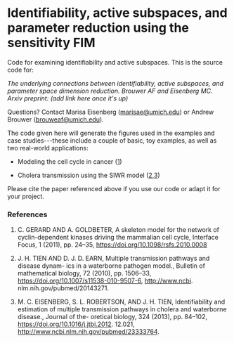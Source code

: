 # Identifiability, active subspaces, and parameter reduction using the sensitivity FIM

Code for examining identifiability and active subspaces. This is the source code for:

*The underlying connections between identifiability, active subspaces, and parameter space dimension reduction. Brouwer AF and Eisenberg MC. Arxiv preprint: (add link here once it's up)*

Questions? Contact Marisa Eisenberg (marisae@umich.edu) or Andrew Brouwer (brouweaf@umich.edu).

The code given here will generate the figures used in the examples and case studies---these include a couple of basic, toy examples,
as well as two real-world applications:

- Modeling the cell cycle in cancer ([1](https://doi.org/10.1098/rsfs.2010.0008))

- Cholera transmission using the SIWR model ([2](https://doi.org/10.1007/s11538-010-9507-6),[3](https://doi.org/10.1016/j.jtbi.2012))

Please cite the paper referenced above if you use our code or adapt it for your project. 


### References
1. C. GERARD AND A. GOLDBETER, A skeleton model for the network of cyclin-dependent kinases driving the mammalian cell cycle, Interface Focus, 1 (2011), pp. 24–35, https://doi.org/10.1098/rsfs.2010.0008

2. J. H. TIEN AND D. J. D. EARN, Multiple transmission pathways and disease dynam- ics in a waterborne pathogen model., Bulletin of mathematical biology, 72 (2010), pp. 1506–33, https://doi.org/10.1007/s11538-010-9507-6, http://www.ncbi. nlm.nih.gov/pubmed/20143271.

3. M. C. EISENBERG, S. L. ROBERTSON, AND J. H. TIEN, Identifiability and estimation of multiple transmission pathways in cholera and waterborne disease., Journal of the- oretical biology, 324 (2013), pp. 84–102, https://doi.org/10.1016/j.jtbi.2012. 12.021, http://www.ncbi.nlm.nih.gov/pubmed/23333764.
